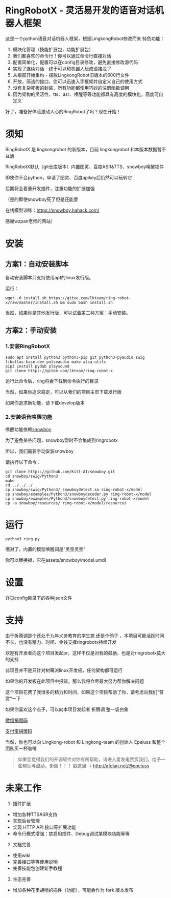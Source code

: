 # RingRobotX - 灵活易开发的语音对话机器人框架

这是一个python语音对话机器人框架，根据LingkongRobot修改而来
特色功能：

1. 模块化管理（技能扩展包，功能扩展包）
2. 我们都喜欢的命令行！你可以通过命令行直接对话
3. 配置简单化，配置可以在config目录修改，避免直接修改源代码
4. 实现了连续对话 - 终于可以和机器人玩成语接龙了
5. 从根部开始重构 - 摆脱LingkongRobot旧版本的600行文件
6. 开放，简洁的接口，您可以迅速入手框架并自定义自己的使用方式
7. 没有复杂死板的封装，所有功能都使用巧妙的注册函数调用
8. 因为架构的灵活性，tts、asr、唤醒等等功能都具有高度的模块化，高度可自定义

好了，准备好体验激动人心的RingRobot了吗？现在开始！

# 须知

RingRobotX 是 lingkongrobot 的新版本，目前 lingkongrobot 和本版本数据暂不互通

RingRobotX默认（git仓库版本）内置图灵、百度ASR&TTS、snowboy唤醒插件

即使你不会python，申请了图灵、百度apikey后仍然可以玩转它

后期将会着重开发插件，注重功能的扩展加强

（是的即使snowboy死了但是还能耍

在线模型训练：https://snowboy.hahack.com/

感谢wzpan老师的网站）

# 安装

## 方案1：自动安装脚本

自动安装脚本只支持使用apt的linux发行版。

运行：
```shell
wget -O install.sh https://gitee.com/lkteam/ring-robot-x/raw/master/install.sh && sudo bash install.sh
```

当然，如果你是其他发行版，可以试着第二种方案：手动安装。

## 方案2：手动安装

### 1.安装RingRobotX

```shell
sudo apt install python3 python3-pip git python3-pyaudio swig libatlas-base-dev pulseaudio make alsa-utils
pip3 install pydub playsound
git clone https://gitee.com/lkteam/ring-robot-x
```

运行此命令后，ring将会下载到命令执行的目录

当然，如果你追求稳定，可以从我们的项目主页下载发行版

如果你追求新功能，请下载develop版本

### 2.安装语音唤醒功能

唤醒功能依赖[snowboy](https://github.com/Kitt-AI/snowboy.git)

为了避免某些问题，snowboy暂时不会集成到ringrobotx

所以，我们需要手动安装snowboy

请执行以下命令：

```shell
git clone https://github.com/Kitt-AI/snowboy.git
cd snowboy/swig/Python3
make
cd ../../../
cp snowboy/swig/Python3/_snowboydetect.so ring-robot-x/model
cp snowboy/examples/Python3/snowboydecoder.py ring-robot-x/model
cp snowboy/examples/Python3/snowboydetect.py ring-robot-x/model
cp -a snowboy/resources/ ring-robot-x/model/resources
```

# 运行

```shell
python3 ring.py
```

哦对了，内置的模型唤醒词是“灵空灵空”

你可以替换掉，它在assets/snowboy/model.umdl

# 设置

详见config目录下的各种json文件

# 支持

由于折腾调是个还处于九年义务教育的学生党 ~~还是个鸽子~~ ，本项目可能活跃时间不长，也没有精力、时间、金钱支撑ringrobotx持续开发

欢迎有开发者向这个项目发起pr，这样不仅是对我的鼓励，也是对ringrobotx莫大的支持

此项目并不是只针对树莓派linux开发板，任何架构都可运行

如果你的开发板在此项目中报错，那么我将会尽最大努力帮你解决问题

这个项目花费了我很多的精力和时间，如果这个项目帮助了你，请考虑向我们”赞赏“一下

如果你喜欢这个点子，可以向本项目发起者 折腾调 整一袋白象

[微信捐赠码](https://www.shushi.tech/assets/avatars/wx.png "微信捐赠码")

[支付宝捐赠码](https://www.shushi.tech/assets/avatars/zfb.jpg "支付宝捐赠码")

当然，你也可以向 Lingkong-robot 和 Lingkong-team 的创始人 Epeiuss 和整个团队买一杯咖啡

> 如果您觉得我们的开源软件对你有所帮助，请进入爱发电赞赏我们，给予一些帮助与鼓励，谢谢！！！
戳这里 -> http://afdian.net/@epeiuss

# 未来工作

1. 插件扩展
* 增加各种TTSASR支持
* 实现后台管理
* 实现 HTTP API 接口等扩展功能
* 命令行模式增强：禁启用插件、Debug调试某模块功能等等
2. 文档完善
* 使用wiki
* 完善接口等等使用说明
* 完善技能包创建新手教程
3. 生态完善
* 增加各种花里胡哨的插件（功能），可能会作为 fork 版本发布